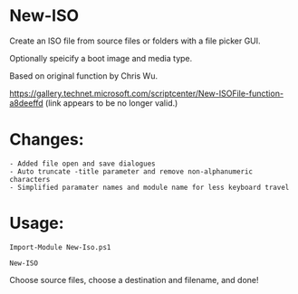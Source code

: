 # New-ISO

  Create an ISO file from source files or folders with a file picker GUI.
  
  Optionally speicify a boot image and media type.

  Based on original function by Chris Wu.
  
  https://gallery.technet.microsoft.com/scriptcenter/New-ISOFile-function-a8deeffd (link appears to be no longer valid.)

  # Changes:
    - Added file open and save dialogues
    - Auto truncate -title parameter and remove non-alphanumeric characters
    - Simplified paramater names and module name for less keyboard travel

# Usage:

  `Import-Module New-Iso.ps1`
  
  `New-ISO`
  
  Choose source files, choose a destination and filename, and done!

